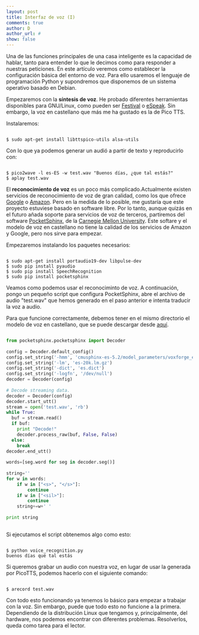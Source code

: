 ```yaml
---
layout: post
title: Interfaz de voz (I)
comments: true
author: D
author_url: #
show: false
---
```


Una de las funciones principales de una casa inteligente es la capacidad de hablar,  tanto para entender lo que le decimos como para responder a nuestras peticiones. En este artículo veremos como establecer la configuración básica del entorno de voz. Para ello usaremos el lenguaje de programación Python y supondremos que disponemos de un sistema operativo basado en Debian.

Empezaremos con la **síntesis de voz**. He probado diferentes herramientas disponibles para GNU/Linux, como pueden ser [Festival](http://www.cstr.ed.ac.uk/projects/festival/) o [eSpeak](http://espeak.sourceforge.net/). Sin embargo, la voz en castellano que más me ha gustado es la de Pico TTS. 

Instalaremos:

```shell

$ sudo apt-get install libttspico-utils alsa-utils

```

Con lo que ya podemos generar un audió a partir de texto y reproducirlo con:

```shell

$ pico2wave -l es-ES -w test.wav "Buenos días, ¿que tal estás?" 
$ aplay test.wav

```

El **reconocimiento de voz** es un poco más complicado.Actualmente existen servicios de reconocimiento de voz de gran calidad, como los que ofrece [Google](https://cloud.google.com/speech/) o [Amazon](https://developer.amazon.com/alexa-voice-service). Pero en la medida de lo posible, me gustaría que este proyecto estuviese basado en software libre. Por lo tanto, aunque quizás en el futuro añada soporte para servicios de voz de terceros, partiremos del software [PocketSphinx](https://github.com/cmusphinx/pocketsphinx), de la [Carnegie Mellon University](http://www.cmu.edu/). Este softare y el modelo de voz en castellano no tiene la calidad de los servicios de Amazon y Google, pero nos sirve para empezar.

Empezaremos instalando los paquetes necesarios:

```shell

$ sudo apt-get install portaudio19-dev libpulse-dev
$ sudo pip install pyaudio
$ sudo pip install SpeechRecognition
$ sudo pip install pocketsphinx

```


Veamos como podemos usar el reconociminto de voz. A continuación, pongo un pequeño script que configura PocketSphinx, abre el archivo de audio "test.wav" que hemos generado en el paso anterior e intenta traducir la voz a audio. 

Para que funcione correctamente, debemos tener en el mismo directorio el modelo de voz en castellano, que se puede descargar desde [aquí](ttps://sourceforge.net/projects/cmusphinx/files/Acoustic%20and%20Language%20Models/Spanish/).



```python                                                                              

from pocketsphinx.pocketsphinx import Decoder                                    
                                                                                 
config = Decoder.default_config()                                                
config.set_string('-hmm', 'cmusphinx-es-5.2/model_parameters/voxforge_es_sphinx.cd_ptm_4000')
config.set_string('-lm', 'es-20k.lm.gz')                                         
config.set_string('-dict', 'es.dict')                                            
config.set_string('-logfn', '/dev/null')                                         
decoder = Decoder(config)                                                        
                                                                                 
# Decode streaming data.                                                         
decoder = Decoder(config)                                                        
decoder.start_utt()                                                              
stream = open('test.wav', 'rb')                                               
while True:                                                                      
  buf = stream.read()                                                            
  if buf:                                                                        
    print "Decode!"                                                              
    decoder.process_raw(buf, False, False)                                       
  else:                                                                          
    break                                                                        
decoder.end_utt()                                                                
                                                                                 
words=[seg.word for seg in decoder.seg()]                                        
                                                                                 
string=''                                                                        
for w in words:                                                                  
    if w in ["<s>", "</s>"]:                                                     
        continue                                                                 
    if w in ["<sil>"]:                                                           
        continue                                                                 
    string+=w+' '                                                                
                                                                                 
print string                                                                     
             
```

Si ejecutamos el script obtenemos algo como esto:

```shell

$ python voice_recognition.py
buenos días qué tal estás 

```


Si queremos grabar un audio con nuestra voz, en lugar de usar la generada por PicoTTS, podemos hacerlo con el siguiente comando:

```shell

$ arecord test.wav

```

Con todo esto funcionando ya tenemos lo básico para empezar a trabajar con la voz. Sin embargo, puede que todo esto no funcione a la primera. Dependiendo de la distribución Linux que tengamos y, principalmente, del hardware, nos podemos encontrar con diferentes problemas. Resolverlos, queda como tarea para el lector.











